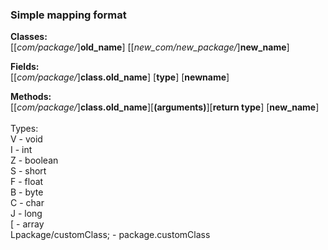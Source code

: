 ### Simple mapping format

**Classes:**\
<span style="white-space: nowrap;">[[*com/package/*]**old_name**] [[*new_com/new_package/*]**new_name**] </span>

**Fields:**\
<span style="white-space: nowrap;">[[*com/package/*]**class.old_name**] [**type**] [**newname**]</span>

**Methods:**\
<span style="white-space: nowrap;">[[*com/package/*]**class.old_name**][**(arguments)**][**return type**] [**new_name**]</span>\
\
Types:\
V - void\
I - int\
Z - boolean\
S - short\
F - float\
B - byte\
C - char\
J - long\
[ - array\
Lpackage/customClass; - package.customClass
